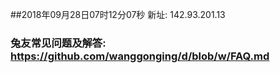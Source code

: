 ##2018年09月28日07时12分07秒 新址: 142.93.201.13
### 兔友常见问题及解答: https://github.com/wanggonging/d/blob/w/FAQ.md
